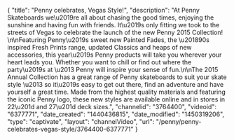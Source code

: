 {
    "title": "Penny celebrates, Vegas Style!",
    "description": "At Penny Skateboards we\u2019re all about chasing the good times, enjoying the sunshine and having fun with friends. It\u2019s only fitting we took to the streets of Vegas to celebrate the launch of the new Penny 2015 Collection! \n\nFeaturing Penny\u2019s sweet new Painted Fades, the \u201890s inspired Fresh Prints range, updated Classics and heaps of new accessories, this year\u2019s Penny products will take you wherever your heart leads you. Whether you want to chill or find out where the party\u2019s at \u2013 Penny will inspire your sense of fun.\n\nThe 2015 Annual Collection has a great range of Penny skateboards to suit your skate style \u2013 so it\u2019s easy to get out there, find an adventure and have yourself a great time. Made from the highest quality materials and featuring the iconic Penny logo, these new styles are available online and in stores in 22\u201d and 27\u201d deck sizes.",
    "channelid": "3764400",
    "videoid": "6377771",
    "date_created": "1440436815",
    "date_modified": "1450319206",
    "type": "captivate",
    "layout": "channelVideo",
    "url": "\/penny\/penny-celebrates-vegas-style\/3764400-6377771"
}